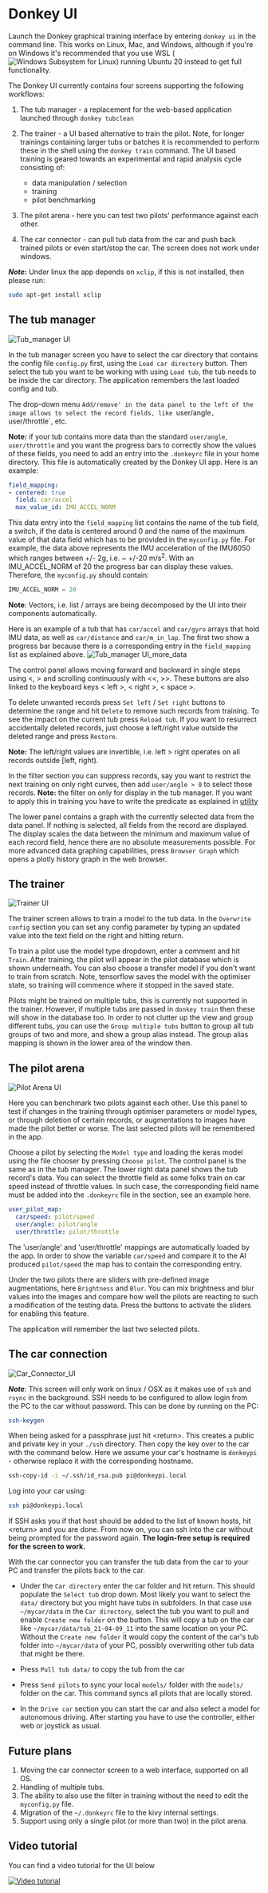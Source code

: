 # Donkey UI

Launch the Donkey graphical training interface by entering `donkey ui` in the command line. This works on Linux, Mac, and Windows, although if you're on Windows it's recommended that you use WSL (![Windows Subsystem for Linux](https://docs.microsoft.com/en-us/windows/wsl/install)) running Ubuntu 20 instead to get full functionality.

The Donkey UI currently contains four screens supporting the following workflows:

1. The tub manager - a replacement for the web-based application launched through `donkey tubclean`
   
1. The trainer - a UI based alternative to train the pilot. Note, for longer trainings containing larger tubs or batches it is recommended to perform these in the shell using the `donkey train` command. The UI based training is geared towards an experimental and rapid analysis cycle consisting of:
     * data manipulation / selection
     * training
     * pilot benchmarking

1. The pilot arena - here you can test two pilots' performance against each other.
1. The car connector - can pull tub data from the car and push back trained pilots or even start/stop the car. The screen does not work under windows.

**_Note_:** Under linux the app depends on `xclip`, if this is not installed, then please run:
```bash
sudo apt-get install xclip
```

## The tub manager
![Tub_manager UI](../assets/ui-tub-manager.png)

In the tub manager screen you have to select the car directory that contains the config file `config.py` first, using the `Load car directory` button. Then select the tub you want to be working with using `Load tub`, the tub needs to be inside the car directory. The application remembers the last loaded config and tub.

The drop-down menu `Add/remove' in the data panel to the left of the image allows to select the record fields, like `user/angle`, `user/throttle`, etc. 

**Note:** if your tub contains more data than the standard `user/angle`, `user/throttle` and you want the progress bars to correctly show the values of these fields, you need to add an entry into the `.donkeyrc` file in your home directory. This file is automatically created by the Donkey UI app. Here is an example:
```yaml
field_mapping:
- centered: true
  field: car/accel
  max_value_id: IMU_ACCEL_NORM
```

This data entry into the `field_mapping` list contains the name of the tub field, a switch, if the data is centered around 0 and the name of the maximum value of that data field which has to be provided in the `myconfig.py` file. For example, the data above represents the IMU acceleration of the IMU6050 which ranges between +/- 2g, i.e. ~ +/-20 m/s<sup>2</sup>. With an IMU_ACCEL_NORM of 20 the progress bar can display these values. Therefore, the `myconfig.py` should contain:
```python
IMU_ACCEL_NORM = 20
```

**Note**: Vectors, i.e. list / arrays are being decomposed by the UI into their components automatically.

Here is an example of a tub that has `car/accel` and `car/gyro` arrays that hold IMU data, as well as `car/distance` and `car/m_in_lap`. The first two show a progress bar because there is a corresponding entry in the `field_mapping` list as explained above.
![Tub_manager UI_more_data](../assets/ui-tub-manager-2.png)

The control panel allows moving forward and backward in single steps using <, > and scrolling continuously with <<, >>. These buttons are also linked to the keyboard keys < left >, < right >, < space >.

To delete unwanted records press `Set left` / `Set right` buttons to determine the range and hit `Delete` to remove such records from training. To see the impact on the current tub press `Reload tub`. If you want to resurrect accidentally deleted records, just choose a left/right value outside the deleted range and press `Restore`.

**Note:** The left/right values are invertible, i.e. left > right operates on all records outside [left, right).

In the filter section you can suppress records, say you want to restrict the next training on only right curves, then add `user/angle > 0` to select those records.
**Note:** the filter on only for display in the tub manager. If you want to apply this in training you have to write the predicate as explained in [utility](../utility/donkey.md)

The lower panel contains a graph with the currently selected data from the data panel. If nothing is selected, all fields from the record are displayed. The display scales the data between the minimum and maximum value of each record field, hence there are no absolute measurements possible. For more advanced data graphing capabilities, press `Browser Graph` which opens a plotly history graph in the web browser.

## The trainer
![Trainer UI](../assets/ui-trainer.png)

The trainer screen allows to train a model to the tub data. In the `Overwrite config` section you can set any config parameter by typing an updated value into the text field on the right and hitting return. 

To train a pilot use the model type dropdown, enter a comment and hit `Train`. After training, the pilot will appear in the pilot database which is shown underneath. You can also choose a transfer model if you don't want to train from scratch. Note, tensorflow saves the model with the optimiser state, so training will commence where it stopped in the saved state.

Pilots might be trained on multiple tubs, this is currently not supported in the trainer. However, if multiple tubs are passed in `donkey train` then these will show in the database too. In order to not clutter up the view and group different tubs, you can use the `Group multiple tubs` button to group all tub groups of two and more, and show a group alias instead. The group alias mapping is shown in the lower area of the window then.

## The pilot arena
![Pilot Arena UI](../assets/ui-pilot-arena.png)

Here you can benchmark two pilots against each other. Use this panel to test if changes in the training through optimiser parameters or model types, or through deletion of certain records, or augmentations to images have made the pilot better or worse. The last selected pilots will be remembered in the app.

Choose a pilot by selecting the `Model type` and loading the keras model using the file chooser by pressing `Choose pilot`. The control panel is the same as in the tub manager. The lower right data panel shows the tub record's data. You can select the throttle field as some folks train on car speed instead of throttle values. In such case, the corresponding field name must be added into the `.donkeyrc` file in the section, see an example here.

```yaml
user_pilot_map:
  car/speed: pilot/speed
  user/angle: pilot/angle
  user/throttle: pilot/throttle
```

The 'user/angle' and 'user/throttle' mappings are automatically loaded by the app. In order to show the variable `car/speed` and compare it to the AI produced `pilot/speed` the map has to contain the corresponding entry.

Under the two pilots there are sliders with pre-defined image augmentations, here `Brightness` and `Blur`. You can mix brightness and blur values into the images and compare how well the pilots are reacting to such a modification of the testing data. Press the buttons to activate the sliders for enabling this feature.

The application will remember the last two selected pilots.

## The car connection
![Car_Connector_UI](../assets/ui-car-connector-1.png)

**_Note_**: This screen will only work on linux / OSX as it makes use of `ssh` and `rsync` in the background. SSH needs to be configured to allow login from the PC to the car without password. This can be done by running on the PC:
```bash
ssh-keygen
```
When being asked for a passphrase just hit &lt;return&gt;. This creates a public and private key in your `./ssh` directory. Then copy the key over to the car with the command below. Here we assume your car's hostname is `donkeypi` - otherwise replace it with the corresponding hostname.
```bash
ssh-copy-id -i ~/.ssh/id_rsa.pub pi@donkeypi.local
```
Log into your car using:
```bash
ssh pi@donkeypi.local
```
If SSH asks you if that host should be added to the list of known hosts, hit &lt;return&gt; and you are done. From now on, you can ssh into the car without being prompted for the password again. **The login-free setup is required for the screen to work.**

With the car connector you can transfer the tub data from the car to your PC and transfer the pilots back to the car.

* Under the `Car directory` enter the car folder and hit return. This should populate the `Select tub` drop down. Most likely you want to select the `data/` directory but you might have tubs in subfolders. In that case use `~/mycar/data` in the `Car directory`, select the tub you want to pull and enable `Create new folder` on the button. This will copy a tub on the car like `~/mycar/data/tub_21-04-09_11` into the same location on your PC. Without the `Create new folder` it would copy the content of the car's tub folder into `~/mycar/data` of your PC, possibly overwriting other tub data that might be there.

* Press `Pull tub data/` to copy the tub from the car
* Press `Send pilots` to sync your local `models/` folder with the `models/` folder on the car. This command syncs all pilots that are locally stored.
* In the `Drive car` section you can start the car and also select a model for autonomous driving. After starting you have to use the controller, either web or joystick as usual.



## Future plans
1. Moving the car connector screen to a web interface, supported on all OS.
1. Handling of multiple tubs.
1. The ability to also use the filter in training without the need to edit the `myconfig.py` file.
1. Migration of the `~/.donkeyrc` file to the kivy internal settings.
1. Support using only a single pilot (or more than two) in the pilot arena.

## Video tutorial
You can find a video tutorial for the UI below

[![Video tutorial](https://img.youtube.com/vi/J5-zHNeNebQ/0.jpg
)](https://www.youtube.com/watch?v=J5-zHNeNebQ)


